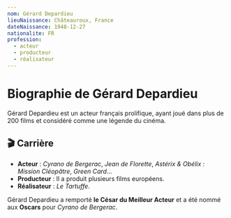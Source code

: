 ```yaml
---
nom: Gérard Depardieu
lieuNaissance: Châteauroux, France
dateNaissance: 1948-12-27
nationalite: FR
profession:
  - acteur
  - producteur
  - réalisateur
---
```


# Biographie de Gérard Depardieu

Gérard Depardieu est un acteur français prolifique, ayant joué dans plus de 200 films et considéré comme une légende du cinéma.

## 🎬 Carrière

- **Acteur** : *Cyrano de Bergerac*, *Jean de Florette*, *Astérix & Obélix : Mission Cléopâtre*, *Green Card*...
- **Producteur** : Il a produit plusieurs films européens.
- **Réalisateur** : *Le Tartuffe*.

Gérard Depardieu a remporté **le César du Meilleur Acteur** et a été nommé aux **Oscars** pour *Cyrano de Bergerac*.
